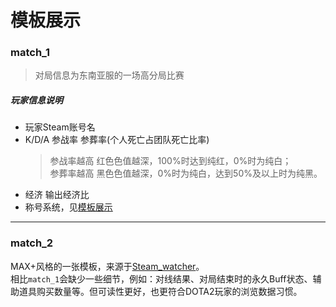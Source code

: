 # 模板展示

### match_1
> 对局信息为东南亚服的一场高分局比赛
<ImageViewer src="generated/match_1.png" />

##### 玩家信息说明
- 玩家Steam账号名
- K/D/A 参战率 参葬率(个人死亡占团队死亡比率)
  > 参战率越高 红色色值越深，100%时达到纯红，0%时为纯白；  
  > 参葬率越高 黑色色值越深，0%时为纯白，达到50%及以上时为纯黑。
- 经济 输出经济比
- 称号系统，见[模板展示](./template#称号系统-match-1-match-2)

***
### match_2

<ImageViewer src="generated/match_2.png" />

MAX+风格的一张模板，来源于[Steam_watcher](https://github.com/SonodaHanami/Steam_watcher)。  
相比`match_1`会缺少一些细节，例如：对线结果、对局结束时的永久Buff状态、辅助道具购买数量等。但可读性更好，也更符合DOTA2玩家的浏览数据习惯。
